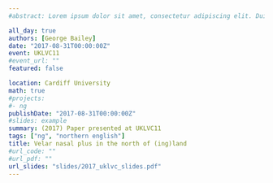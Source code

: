 ```yaml
---
#abstract: Lorem ipsum dolor sit amet, consectetur adipiscing elit. Duis posuere tellusac convallis placerat. Proin tincidunt magna sed ex sollicitudin condimentum. Sed ac faucibus dolor, scelerisque sollicitudin nisi. Cras purus urna, suscipit quis sapien eu, pulvinar tempor diam.

all_day: true
authors: [George Bailey]
date: "2017-08-31T00:00:00Z"
event: UKLVC11
#event_url: ""
featured: false

location: Cardiff University
math: true
#projects:
#- ng
publishDate: "2017-08-31T00:00:00Z"
#slides: example
summary: (2017) Paper presented at UKLVC11
tags: ["ng", "northern english"]
title: Velar nasal plus in the north of (ing)land
#url_code: ""
#url_pdf: ""
url_slides: "slides/2017_uklvc_slides.pdf"
---
```

